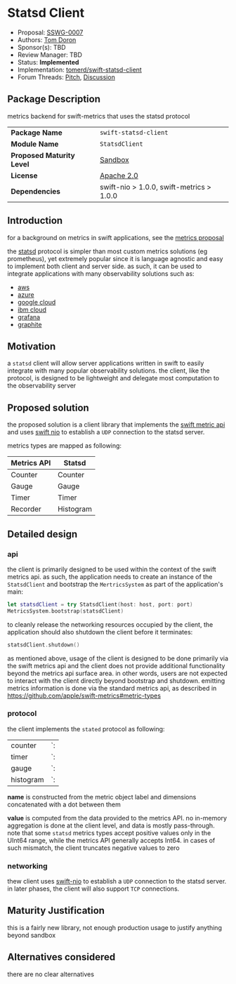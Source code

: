 # Statsd Client

* Proposal: [SSWG-0007](https://github.com/swift-server/sswg/blob/master/proposals/SSWG-0007.md)
* Authors: [Tom Doron](https://github.com/tomerd)
* Sponsor(s): TBD
* Review Manager: TBD
* Status: **Implemented**
* Implementation: [tomerd/swift-statsd-client](https://github.com/tomerd/swift-statsd-client)
* Forum Threads: [Pitch](https://forums.swift.org/t/statsd-client-in-swift/25134),  [Discussion](https://forums.swift.org/t/discussion-swift-statsd-client-implementation/26109)

## Package Description

metrics backend for swift-metrics that uses the statsd protocol

|||
| --- | --- |
|**Package Name**|`swift-statsd-client`|
|**Module Name**|`StatsdClient `|
|**Proposed Maturity Level**|[Sandbox ](https://github.com/swift-server/sswg/blob/master/process/incubation.md#process-diagram)|
|**License**|[Apache 2.0](https://github.com/MrLotU/SwiftPrometheus/blob/master/LICENSE)|
|**Dependencies**|swift-nio > 1.0.0, swift-metrics > 1.0.0|

## Introduction

for a background on metrics in swift applications, see the [metrics proposal](https://forums.swift.org/t/feedback-server-metrics-api)

the [statsd](https://github.com/b/statsd_spec) protocol is simpler than most custom metrics solutions (eg prometheus), yet extremely popular since it is language agnostic and easy to implement both client and server side. as such, it can be used to integrate applications with many observability solutions such as:

* [aws ](https://docs.aws.amazon.com/AmazonCloudWatch/latest/monitoring/CloudWatch-Agent-custom-metrics-statsd.html)
* [azure ](https://docs.microsoft.com/en-us/azure/azure-monitor/platform/data-platform)
* [google cloud ](https://cloud.google.com/monitoring/agent/plugins/statsd)
* [ibm cloud ](https://cloud.ibm.com/catalog/services/ibm-cloud-monitoring-with-sysdig)
* [grafana ](https://grafana.com)
* [graphite ](https://graphiteapp.org) 

## Motivation

a `statsd` client will allow server applications written in swift to easily integrate with many popular observability solutions. the client, like the protocol, is designed to be lightweight and delegate most computation to the observability server

## Proposed solution

the proposed solution is a client library that implements the [swift metric api](https://github.com/apple/swift-metrics) and uses [swift nio](https://github.com/apple/swift-nio) to establish a `UDP` connection to the statsd server.

metrics types are mapped as following:

| Metrics API | Statsd |
| --- | --- |
| Counter | Counter |
| Gauge | Gauge |
| Timer | Timer |
| Recorder | Histogram |

## Detailed design

### api

the client is primarily designed to be used within the context of the swift metrics api. as such, the application needs to create an instance of the `StatsdClient` and bootstrap the `MertricsSystem` as part of the application's main:

```swift
let statsdClient = try StatsdClient(host: host, port: port)
MetricsSystem.bootstrap(statsdClient)
```

to cleanly release the networking resources occupied by the client, the application should also shutdown the client before it terminates:

```swift
statsdClient.shutdown()
```
as mentioned above, usage of the client is designed to be done primarily via the swift metrics api and the client does not provide additional functionality beyond the metrics api surface area. in other words, users are not expected to interact with the client directly beyond bootstrap and shutdown. emitting metrics information is done via the standard metrics api, as described in https://github.com/apple/swift-metrics#metric-types

### protocol

the client implements the `stated` protocol as following:

|||
| --- | --- |
| counter | `<name>:<value>|c` |
| timer | `<name>:<value>|ms` |
| gauge | `<name>:<value>|g` |
| histogram | `<name>:<value>|h` | 

**name** is constructed from the metric object label and dimensions concatenated with a dot between them

**value** is computed from the data provided to the metrics API. no in-memory aggregation is done at the client level, and data is mostly pass-through. note that some `statsd` metrics types accept positive values only in the UInt64 range, while the metrics API generally accepts Int64. in cases of such mismatch, the client truncates negative values to zero

### networking 

thew client uses [swift-nio](https://github.com/apple/swift-nio) to establish a `UDP` connection to the statsd server. in later phases, the client will also support `TCP` connections.

## Maturity Justification

this is a fairly new library, not enough production usage to justify anything beyond sandbox

## Alternatives considered

there are no clear alternatives
